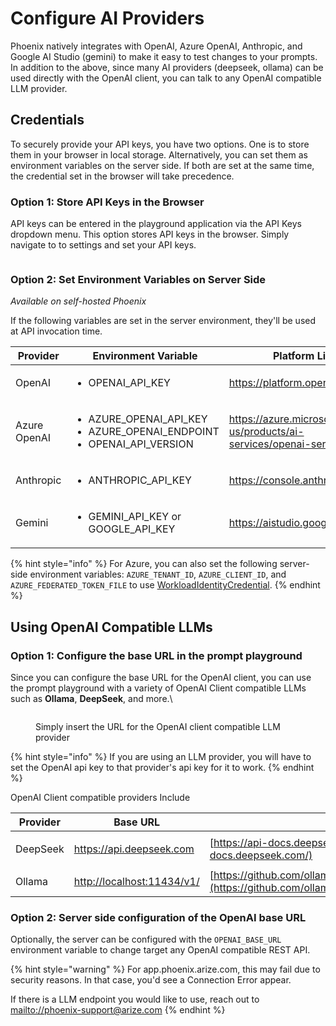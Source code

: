 # Configure AI Providers



Phoenix natively integrates with OpenAI, Azure OpenAI, Anthropic, and Google AI Studio (gemini) to make it easy to test changes to your prompts. In addition to the above, since many AI providers (deepseek, ollama) can be used directly with the OpenAI client, you can talk to any OpenAI compatible LLM provider.

## Credentials

To securely provide your API keys, you have two options. One is to store them in your browser in local storage. Alternatively, you can set them as environment variables on the server side. If both are set at the same time, the credential set in the browser will take precedence.

### Option 1: Store API Keys in the Browser

API keys can be entered in the playground application via the API Keys dropdown menu. This option stores API keys in the browser.  Simply navigate to to settings and set your API keys.

<figure><img src="https://storage.googleapis.com/arize-phoenix-assets/assets/images/ai_providers.png" alt=""><figcaption></figcaption></figure>

### Option 2: Set Environment Variables on Server Side

_Available on self-hosted Phoenix_

If the following variables are set in the server environment, they'll be used at API invocation time.

<table><thead><tr><th width="196">Provider</th><th>Environment Variable</th><th>Platform Link</th></tr></thead><tbody><tr><td>OpenAI</td><td><ul><li>OPENAI_API_KEY</li></ul></td><td><a href="https://platform.openai.com/">https://platform.openai.com/</a></td></tr><tr><td>Azure OpenAI</td><td><ul><li>AZURE_OPENAI_API_KEY</li><li>AZURE_OPENAI_ENDPOINT</li><li>OPENAI_API_VERSION</li></ul></td><td><a href="https://azure.microsoft.com/en-us/products/ai-services/openai-service/">https://azure.microsoft.com/en-us/products/ai-services/openai-service/</a></td></tr><tr><td>Anthropic</td><td><ul><li>ANTHROPIC_API_KEY</li></ul></td><td><a href="https://console.anthropic.com/">https://console.anthropic.com/</a></td></tr><tr><td>Gemini</td><td><ul><li>GEMINI_API_KEY or GOOGLE_API_KEY</li></ul></td><td><a href="https://aistudio.google.com/">https://aistudio.google.com/</a></td></tr></tbody></table>

{% hint style="info" %}
For Azure, you can also set the following server-side environment variables: `AZURE_TENANT_ID`, `AZURE_CLIENT_ID`, and `AZURE_FEDERATED_TOKEN_FILE` to use [WorkloadIdentityCredential](https://learn.microsoft.com/en-us/python/api/azure-identity/azure.identity.workloadidentitycredential?view=azure-python).
{% endhint %}


## Using OpenAI Compatible LLMs

### Option 1: Configure the base URL in the prompt playground

Since you can configure the base URL for the OpenAI client, you can use the prompt playground with a variety of OpenAI Client compatible LLMs such as **Ollama**, **DeepSeek**, and more.\


<figure><img src="https://storage.googleapis.com/arize-phoenix-assets/assets/images/cutom_openai_llm.png" alt=""><figcaption><p>Simply insert the URL for the OpenAI client compatible LLM provider</p></figcaption></figure>

{% hint style="info" %}
If you are using an LLM provider, you will have to set the OpenAI api key to that provider's api key for it to work.
{% endhint %}

OpenAI Client compatible providers Include

| Provider | Base URL                                                                   | Docs                                                                                                                   |
| -------- | -------------------------------------------------------------------------- | ---------------------------------------------------------------------------------------------------------------------- |
| DeepSeek | <p><a href="https://api.deepseek.com">https://api.deepseek.com<br></a></p> | [https://api-docs.deepseek.com/](https://api-docs.deepseek.com/)                                                       |
| Ollama   | [http://localhost:11434/v1/](http://localhost:11434/v1/)                   | [https://github.com/ollama/ollama/blob/main/docs/openai.md](https://github.com/ollama/ollama/blob/main/docs/openai.md) |

### Option 2: Server side configuration of the OpenAI base URL

Optionally, the server can be configured with the `OPENAI_BASE_URL` environment variable to change target any OpenAI compatible REST API.

{% hint style="warning" %}
For app.phoenix.arize.com, this may fail due to security reasons. In that case, you'd see a Connection Error appear.



If there is a LLM endpoint you would like to use, reach out to [mailto://phoenix-support@arize.com](mailto://phoenix-support@arize.com)
{% endhint %}
